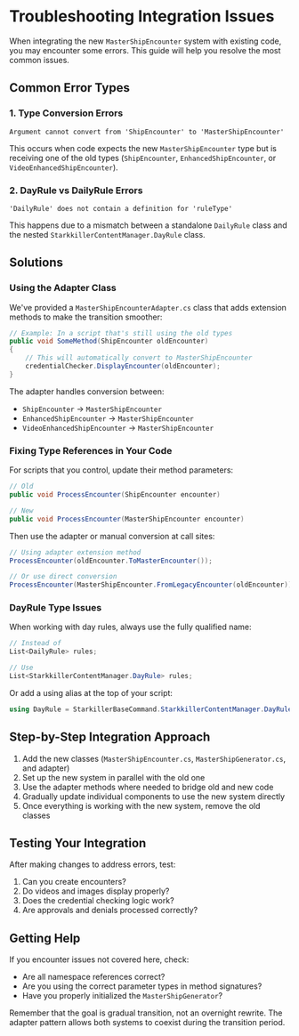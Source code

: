 # Troubleshooting Integration Issues

When integrating the new `MasterShipEncounter` system with existing code, you may encounter some errors. This guide will help you resolve the most common issues.

## Common Error Types

### 1. Type Conversion Errors

```
Argument cannot convert from 'ShipEncounter' to 'MasterShipEncounter'
```

This occurs when code expects the new `MasterShipEncounter` type but is receiving one of the old types (`ShipEncounter`, `EnhancedShipEncounter`, or `VideoEnhancedShipEncounter`).

### 2. DayRule vs DailyRule Errors

```
'DailyRule' does not contain a definition for 'ruleType'
```

This happens due to a mismatch between a standalone `DailyRule` class and the nested `StarkkillerContentManager.DayRule` class.

## Solutions

### Using the Adapter Class

We've provided a `MasterShipEncounterAdapter.cs` class that adds extension methods to make the transition smoother:

```csharp
// Example: In a script that's still using the old types
public void SomeMethod(ShipEncounter oldEncounter)
{
    // This will automatically convert to MasterShipEncounter
    credentialChecker.DisplayEncounter(oldEncounter);
}
```

The adapter handles conversion between:
- `ShipEncounter` → `MasterShipEncounter`
- `EnhancedShipEncounter` → `MasterShipEncounter`
- `VideoEnhancedShipEncounter` → `MasterShipEncounter`

### Fixing Type References in Your Code

For scripts that you control, update their method parameters:

```csharp
// Old
public void ProcessEncounter(ShipEncounter encounter)

// New
public void ProcessEncounter(MasterShipEncounter encounter)
```

Then use the adapter or manual conversion at call sites:

```csharp
// Using adapter extension method
ProcessEncounter(oldEncounter.ToMasterEncounter());

// Or use direct conversion
ProcessEncounter(MasterShipEncounter.FromLegacyEncounter(oldEncounter));
```

### DayRule Type Issues

When working with day rules, always use the fully qualified name:

```csharp
// Instead of
List<DailyRule> rules;

// Use
List<StarkkillerContentManager.DayRule> rules;
```

Or add a using alias at the top of your script:

```csharp
using DayRule = StarkillerBaseCommand.StarkkillerContentManager.DayRule;
```

## Step-by-Step Integration Approach

1. Add the new classes (`MasterShipEncounter.cs`, `MasterShipGenerator.cs`, and adapter)
2. Set up the new system in parallel with the old one
3. Use the adapter methods where needed to bridge old and new code
4. Gradually update individual components to use the new system directly
5. Once everything is working with the new system, remove the old classes

## Testing Your Integration

After making changes to address errors, test:

1. Can you create encounters?
2. Do videos and images display properly?
3. Does the credential checking logic work?
4. Are approvals and denials processed correctly?

## Getting Help

If you encounter issues not covered here, check:
- Are all namespace references correct?
- Are you using the correct parameter types in method signatures?
- Have you properly initialized the `MasterShipGenerator`?

Remember that the goal is gradual transition, not an overnight rewrite. The adapter pattern allows both systems to coexist during the transition period.
